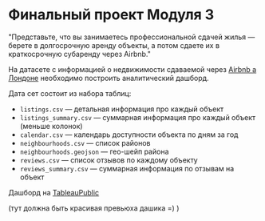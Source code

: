 # Финальный проект Модуля 3

"Представьте, что вы занимаетесь профессиональной сдачей жилья — берете в долгосрочную аренду объекты, а потом сдаете их в краткосрочную субаренду через Airbnb."

На датасете с информацией о недвижимости сдаваемой через [Airbnb а Лондоне](https://www.kaggle.com/labdmitriy/airbnb) необходимо построить аналитический дашборд.

Дата сет состоит из набора таблиц:
- `listings.csv` — детальная информация про каждый объект
- `listings_summary.csv` — суммарная информация про каждый объект (меньше колонок)
- `calendar.csv` — календарь доступности объекта по дням за год
- `neighbourhoods.csv` — список районов
- `neighbourhoods.geojson` — гео-шейп района
- `reviews.csv` — список отзывов по каждому объекту
- `reviews_summary.csv` — суммарная информация по отзывам на объект

Дашборд на [TableauPublic](https://public.tableau.com/views/CapstoneProjectAirbnb_16358502709610/Dashboard?:language=en-US&:display_count=n&:origin=viz_share_link)


(тут должна быть красивая превьюха дашика =)   )
